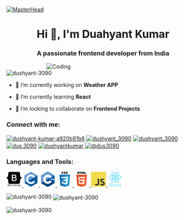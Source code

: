[![MasterHead](https://img.freepik.com/premium-vector/colorful-banner-with-hands-working-computer-different-electronic-gadgets-devices-symbols-programming-software-development-program-coding_198278-4192.jpg?w=996)](https://dushyantkumar.io)
<h1 align="center">Hi 👋, I'm Duahyant Kumar</h1>
<h3 align="center">A passionate frontend developer from India</h3>
<img align="right" alt="Coding" width="400" src="https://cdn.dribbble.com/users/1162077/screenshots/3848914/programmer.gif">

<p align="left"> <img src="https://komarev.com/ghpvc/?username=dushyant-3090&label=Profile%20views&color=0e75b6&style=flat" alt="dushyant-3090" /> </p>

- 🔭 I’m currently working on **Weather APP**

- 🌱 I’m currently learning **React**

- 👯 I’m looking to collaborate on **Frontend Projects**

<h3 align="left">Connect with me:</h3>
<p align="left">
<a href="https://linkedin.com/in/dushyant-kumar-a920b91b6" target="blank"><img align="center" src="https://raw.githubusercontent.com/rahuldkjain/github-profile-readme-generator/master/src/images/icons/Social/linked-in-alt.svg" alt="dushyant-kumar-a920b91b6" height="30" width="40" /></a>
<a href="https://www.codechef.com/users/dushyant_3090" target="blank"><img align="center" src="https://cdn.jsdelivr.net/npm/simple-icons@3.1.0/icons/codechef.svg" alt="dushyant_3090" height="30" width="40" /></a>
<a href="https://www.hackerrank.com/dushyant_3090" target="blank"><img align="center" src="https://raw.githubusercontent.com/rahuldkjain/github-profile-readme-generator/master/src/images/icons/Social/hackerrank.svg" alt="dushyant_3090" height="30" width="40" /></a>
<a href="https://codeforces.com/profile/dus.3090" target="blank"><img align="center" src="https://raw.githubusercontent.com/rahuldkjain/github-profile-readme-generator/master/src/images/icons/Social/codeforces.svg" alt="dus.3090" height="30" width="40" /></a>
<a href="https://www.leetcode.com/dushyantkumar" target="blank"><img align="center" src="https://raw.githubusercontent.com/rahuldkjain/github-profile-readme-generator/master/src/images/icons/Social/leet-code.svg" alt="dushyantkumar" height="30" width="40" /></a>
<a href="https://auth.geeksforgeeks.org/user/@dus3090" target="blank"><img align="center" src="https://raw.githubusercontent.com/rahuldkjain/github-profile-readme-generator/master/src/images/icons/Social/geeks-for-geeks.svg" alt="@dus3090" height="30" width="40" /></a>
</p>

<h3 align="left">Languages and Tools:</h3>
<p align="left"> <a href="https://getbootstrap.com" target="_blank" rel="noreferrer"> <img src="https://raw.githubusercontent.com/devicons/devicon/master/icons/bootstrap/bootstrap-plain-wordmark.svg" alt="bootstrap" width="40" height="40"/> </a> <a href="https://www.cprogramming.com/" target="_blank" rel="noreferrer"> <img src="https://raw.githubusercontent.com/devicons/devicon/master/icons/c/c-original.svg" alt="c" width="40" height="40"/> </a> <a href="https://www.w3schools.com/cpp/" target="_blank" rel="noreferrer"> <img src="https://raw.githubusercontent.com/devicons/devicon/master/icons/cplusplus/cplusplus-original.svg" alt="cplusplus" width="40" height="40"/> </a> <a href="https://www.w3schools.com/css/" target="_blank" rel="noreferrer"> <img src="https://raw.githubusercontent.com/devicons/devicon/master/icons/css3/css3-original-wordmark.svg" alt="css3" width="40" height="40"/> </a> <a href="https://www.w3.org/html/" target="_blank" rel="noreferrer"> <img src="https://raw.githubusercontent.com/devicons/devicon/master/icons/html5/html5-original-wordmark.svg" alt="html5" width="40" height="40"/> </a> <a href="https://developer.mozilla.org/en-US/docs/Web/JavaScript" target="_blank" rel="noreferrer"> <img src="https://raw.githubusercontent.com/devicons/devicon/master/icons/javascript/javascript-original.svg" alt="javascript" width="40" height="40"/> </a> <a href="https://reactjs.org/" target="_blank" rel="noreferrer"> <img src="https://raw.githubusercontent.com/devicons/devicon/master/icons/react/react-original-wordmark.svg" alt="react" width="40" height="40"/> </a> </p>

<p><img align="left" src="https://github-readme-stats.vercel.app/api/top-langs?username=dushyant-3090&show_icons=true&locale=en&layout=compact" alt="dushyant-3090" /></p>

<p>&nbsp;<img align="center" src="https://github-readme-stats.vercel.app/api?username=dushyant-3090&show_icons=true&locale=en" alt="dushyant-3090" /></p>

<p><img align="center" src="https://github-readme-streak-stats.herokuapp.com/?user=dushyant-3090&" alt="dushyant-3090" /></p>
